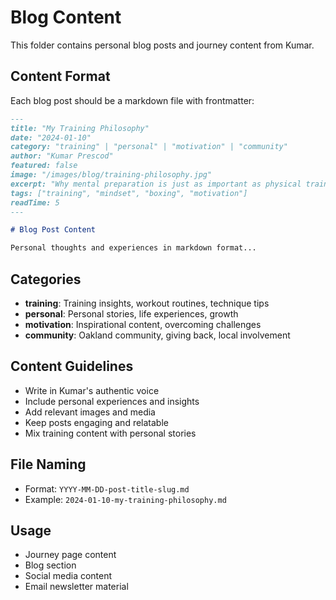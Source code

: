 # Blog Content

This folder contains personal blog posts and journey content from Kumar.

## Content Format

Each blog post should be a markdown file with frontmatter:

```markdown
---
title: "My Training Philosophy"
date: "2024-01-10"
category: "training" | "personal" | "motivation" | "community"
author: "Kumar Prescod"
featured: false
image: "/images/blog/training-philosophy.jpg"
excerpt: "Why mental preparation is just as important as physical training"
tags: ["training", "mindset", "boxing", "motivation"]
readTime: 5
---

# Blog Post Content

Personal thoughts and experiences in markdown format...
```

## Categories
- **training**: Training insights, workout routines, technique tips
- **personal**: Personal stories, life experiences, growth
- **motivation**: Inspirational content, overcoming challenges
- **community**: Oakland community, giving back, local involvement

## Content Guidelines
- Write in Kumar's authentic voice
- Include personal experiences and insights
- Add relevant images and media
- Keep posts engaging and relatable
- Mix training content with personal stories

## File Naming
- Format: `YYYY-MM-DD-post-title-slug.md`
- Example: `2024-01-10-my-training-philosophy.md`

## Usage
- Journey page content
- Blog section
- Social media content
- Email newsletter material